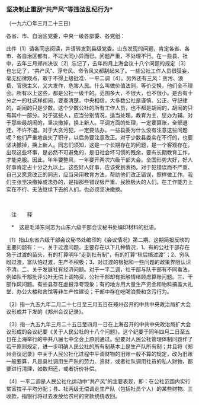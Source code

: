 ### **坚决制止重刮“共产风”等违法乱纪行为**\*

（一九六〇年三月二十三日）

各省、市、自治区党委，中央一级各部委、各党组：

此件〔1〕请各同志阅读，并请转发到县级党委。山东发现的问题，肯定各省、各市、各自治区都有，不过大同小异而已。问题严重，不处理不行。在一些县、社中，去年三月郑州决议〔2〕忘记了，去年四月上海会议十八个问题的规定〔3〕也忘记了，“共产风”、浮夸风、命令风又都刮起来了。一些公社工作人员很狂妄，毫无纪律观点，敢于不得上级批准，一平二调〔4〕。另外还有三风：贪污、浪费、官僚主义，又大发作，危害人民。什么叫做价值法则，等价交换，他们全不理会。所有以上这些，都是公社一级干的。范围多大，不很大，也不很小。是否有十分之一的社这样胡闹，要查清楚。中央相信，大多数公社是谨慎、公正、守纪律的，胡闹的只是少数。这个少数公社的所有工作人员，也不都是胡闹的，胡闹的只有其中一部分。对于这些人，应当分别情况，适当处理。教育为主，惩办为辅。对于那些最胡闹的，坚决撤掉，换上新人。平调方面的处理，一定要算账，全部退还，不许不退。对于大贪污犯，一定要法办。一些县委为什么没有注意这些问题呢？他们严重地丧失了职守，以后务要注意改正。对于少数县委实在不行的，也要坚决撤掉，换上新人。同志们须知，这是一个长期存在的问题，是一个客观存在。出现这些坏事，是必然不可避免的，是旧社会坏习惯的残余，要有长期教育工作，才能克服。因此，年年要整风，一年要开两次六级干部大会。全国形势大好，好人好事肯定占十分之九以上。这些好人好事，应该受到表扬。对于犯错误而不严重、自己又愿意改正的同志，应当采用教育方法，帮助他们改正错误，照样做工作。我们主张坚决撤掉或法办的，是指那些错误极严重、民愤极大的人们。在工作能力上实在不行、无法继续下去的人们，也必须坚决撤换。

　　

　注　　释　

　\*　这是毛泽东同志为山东六级干部会议秘书处编印材料的批语。

〔1〕指山东省六级干部会议秘书处编印的《会议情况》第二期。这期简报反映的主要问题有：一、关于过渡问题。主要存在以下几种情况，1、有的公社干部存在急于过渡的苗头，有的打算明年“走到社有制”，有的打算“秋后搞过渡”；2、穷队盼过渡，富队怕过渡，生产不积极；3、对过渡的根据和一些问题的政策界限认识不清。二、关于发展社有经济问题。对于一平二调，社干部与队干部有不同看法。例如队干部批评公社无偿上调物资，公社干部却有抵触情绪顾虑算账问题。三、干部作风问题。有些县存在虚报浮夸现象；有的地方用大量生产资金和物料搞盖大礼堂、办公大楼和宾馆等非生产性建设；干部中存在吃喝浪费和贪污行为。

〔2〕指一九五九年二月二十七日至三月五日在郑州召开的中共中央政治局扩大会议形成并下发的《郑州会议记录》。

〔3〕指一九五九年三月二十五日至四月一日在上海召开的中共中央政治局扩大会议形成的会议纪要《关于人民公社的十八个问题》。这个纪要于同年四月二日至五日在上海举行的中共八届七中全会上原则通过。纪要对人民公社管理体制问题作了若干原则规定，进一步明确人民公社的所有制基本上是生产队所有制；并且将《郑州会议记录》中关于人民公社化过程中平调财物的旧账一般不算的规定，改为旧账一般要算，凡是县社调用生产队的劳力、资财，或者社队调用社员的私人财物，都要进行清理，如数归还，或者折价补偿。

〔4〕一平二调是人民公社化运动中“共产风”的主要表现，即：在公社范围内实行贫富拉平平均分配；县、社两级无偿调走生产队（包括社员个人）的某些财物。三收款，指银行将过去发放给农村的贷款统统收回。